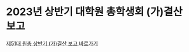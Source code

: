 2023년 상반기 대학원 총학생회 (가)결산 보고
===
[제51대 원총 상반기 (가)결산 보고 바로가기](https://docs.google.com/spreadsheets/d/11chBk-UNVzouOCGEbtygUS7cTtegqSzWj8KsqsjKVrc/edit#gid=0)
